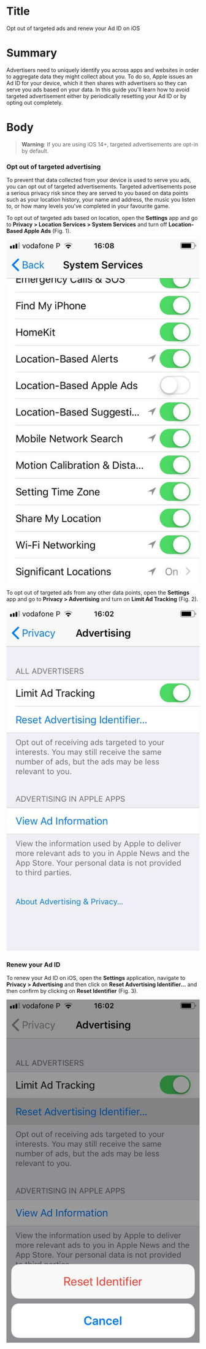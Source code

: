# Title #
Opt out of targeted ads and renew your Ad ID on iOS

# Summary #
Advertisers need to uniquely identify you across apps and websites in order to aggregate data they might collect about
you. To do so, Apple issues an Ad ID for your device, which it then shares with advertisers so they can serve you ads
based on your data. In this guide you'll learn how to avoid targeted advertisement either by periodically resetting your
Ad ID or by opting out completely.

# Body #

> **Warning**: If you are using iOS 14+, targeted advertisements are opt-in by default.

### Opt out of targeted advertising ###
To prevent that data collected from your device is used to serve you ads, you can opt out of targeted advertisements.
Targeted advertisements pose a serious privacy risk since they are served to you based on data points such as your
location history, your name and address, the music you listen to, or how many levels you've completed in your favourite
game.

To opt out of targeted ads based on location, open the **Settings** app and go to **Privacy > Location Services > System
Services** and turn off **Location-Based Apple Ads** (Fig. 1).

![Fig. 1: Disable location-based ads](../images/ios/location-ads.jpg)

To opt out of targeted ads from any other data points, open the **Settings** app and go to **Privacy > Advertising** and
turn on **Limit Ad Tracking** (Fig. 2).

![Fig. 2: Disable targeted ads](../images/ios/target-ads.jpg)

### Renew your Ad ID ###
To renew your Ad ID on iOS, open the **Settings** application, navigate to **Privacy > Advertising** and then click on
**Reset Advertising Identifier...** and then confirm by clicking on **Reset Identifier** (Fig. 3).


![Fig. 3: Renew Ad-ID](../images/ios/renew-id.jpg)
